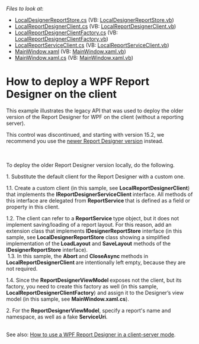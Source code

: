 <!-- default file list -->
*Files to look at*:

* [LocalDesignerReportStore.cs](./CS/WpfReportDesigner_local/LocalDesignerReportStore.cs) (VB: [LocalDesignerReportStore.vb](./VB/WpfReportDesigner_local/LocalDesignerReportStore.vb))
* [LocalReportDesignerClient.cs](./CS/WpfReportDesigner_local/LocalReportDesignerClient.cs) (VB: [LocalReportDesignerClient.vb](./VB/WpfReportDesigner_local/LocalReportDesignerClient.vb))
* [LocalReportDesignerClientFactory.cs](./CS/WpfReportDesigner_local/LocalReportDesignerClientFactory.cs) (VB: [LocalReportDesignerClientFactory.vb](./VB/WpfReportDesigner_local/LocalReportDesignerClientFactory.vb))
* [LocalReportServiceClient.cs](./CS/WpfReportDesigner_local/LocalReportServiceClient.cs) (VB: [LocalReportServiceClient.vb](./VB/WpfReportDesigner_local/LocalReportServiceClient.vb))
* [MainWindow.xaml](./CS/WpfReportDesigner_local/MainWindow.xaml) (VB: [MainWindow.xaml.vb](./VB/WpfReportDesigner_local/MainWindow.xaml.vb))
* [MainWindow.xaml.cs](./CS/WpfReportDesigner_local/MainWindow.xaml.cs) (VB: [MainWindow.xaml.vb](./VB/WpfReportDesigner_local/MainWindow.xaml.vb))
<!-- default file list end -->
# How to deploy a WPF Report Designer on the client


<p>This example illustrates the legacy API that was used to deploy the older version of the Report Designer for WPF on the client (without a reporting server).</p>
<p>This control was discontinued, and starting with version 15.2, we recommend you use the <a href="https://documentation.devexpress.com/#XtraReports/CustomDocument114104">newer Report Designer version</a> instead.<br><br><br></p>
<p>To deploy the older Report Designer version locally, do the following.</p>
<p>1. Substitute the default client for the Report Designer with a custom one.</p>
<p>1.1. Create a custom client (in this sample, see <strong>LocalReportDesignerClient</strong>) that implements the <strong>IReportDesignerServiceClient </strong>interface. All methods of this interface are delegated from <strong>ReportService </strong>that is defined as a field or property in this client.</p>
<p>1.2. The client can refer to a <strong>ReportService </strong>type object, but it does not implement saving/loading of a report layout. For this reason, add an extension class that implements <strong>IDesignerReportStore</strong> interface (in this sample, see <strong>LocalDesignerReportStor</strong><strong>e</strong> class showing a simplified implementation of the<strong> LoadLayout</strong> and <strong>SaveLayout</strong> methods of the <strong>IDesignerReportStore</strong> interface). <br>  1.3. In this sample, the <strong>Abort </strong>and <strong>CloseAsync </strong>methods in <strong>LocalReportDesignerClient </strong>are intentionally left empty, because they are not required.</p>
<p>1.4. Since the <strong>ReportDesignerViewModel </strong>exposes not the client, but its factory, you need to create this factory as well (in this sample, <strong>LocalReportDesignerClientFactory</strong>) and assign it to the Designer’s view model (in this sample, see <strong>MainWindow.xaml.cs</strong>).</p>
<p>2. For the <strong>ReportDesignerViewModel</strong>, specify a report's name and namespace, as well as a fake <strong>ServiceUri</strong>.</p>
<p><br> See also: <a href="https://www.devexpress.com/Support/Center/p/E4018">How to use a WPF Report Designer in a client-server mode</a>.</p>

<br/>


